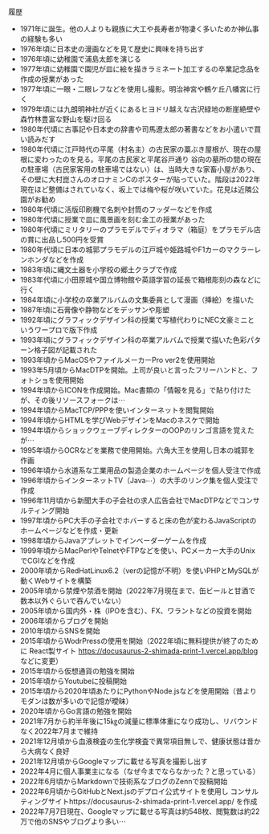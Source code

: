 履歴
* 1971年に誕生。他の人よりも親族に大工や長寿者が物凄く多いためか神仏事の経験も多い
* 1976年頃に日本史の漫画などを見て歴史に興味を持ち出す
* 1976年頃に幼稚園で浦島太郎を演じる
* 1977年頃に幼稚園で園児が皿に絵を描きラミネート加工するの卒業記念品を作成の授業があった
* 1977年頃に一眼・二眼レフなどを使用し撮影。明治神宮や鶴ケ丘八幡宮に行く
* 1979年頃には九朗明神社が近くにあるヒヨドリ越えな古沢緑地の断崖絶壁や森竹林豊富な野山を駆け回る
* 1980年代頃に古事記や日本史の辞書や司馬遼太郎の著書などをお小遣いで買い読みだす
* 1980年代頃に江戸時代の平尾（村名主）の古民家の藁ぶき屋根が、現在の屋根に変わったのを見る。平尾の古民家と平尾谷戸通り 谷向の墓所の間の現在の駐車場（古民家客用の駐車場ではない）は、当時大きな家畜小屋があり、その壁に大村崑さんのオロナミンCのポスターが貼っていた。階段は2022年現在ほど整備はされていなく、坂上では梅や桜が咲いていた。花見は近隣公園がお勧め
* 1980年代頃に活版印刷機で名刺や封筒のフッダーなどを作成
* 1980年代頃に授業で皿に風景画を刻む金工の授業があった
* 1980年代頃にミリタリーのプラモデルでディオラマ（箱庭）をプラモデル店の賞に出品し500円を受賞
* 1980年代頃に日本の城郭プラモデルの江戸城や姫路城やF1カーのマクラーレンホンダなどを作成
* 1983年頃に縄文土器を小学校の郷土クラブで作成
* 1983年代頃に小田原城や国立博物館や英語学習の延長で箱根彫刻の森などに行く
* 1984年頃に小学校の卒業アルバムの文集委員として漫画（挿絵）を描いた
* 1987年頃に石膏像や静物などをデッサンや彫塑
* 1992年頃にグラフィックデザイン科の授業で写植代わりにNEC文豪ミニというワープロで版下作成
* 1993年頃にグラフィックデザイン科の卒業アルバムで授業で描いた色彩パターン格子図が記載された
* 1993年頃からMacOSやファイルメーカーPro ver2を使用開始
* 1993年5月頃からMacDTPを開始。上司が良いと言ったフリーハンドと、フォトショを使用開始
* 1994年頃からICONを作成開始。Mac書類の「情報を見る」で貼り付けたが、その後リソースフォークは⋯
* 1994年頃からMacTCP/PPPを使いインターネットを閲覧開始
* 1994年頃からHTMLを学びWebデザインをMacのネスケで開始
* 1994年頃からショックウェーブディレクターのOOPのリンゴ言語を覚えたが⋯
* 1995年頃からOCRなどを業務で使用開始。六角大王を使用し日本の城郭を作画
* 1996年頃から水道系な工業用品の製造企業のホームページを個人受注で作成
* 1996年頃からインターネットTV（Java⋯）の大手のリンク集を個人受注で作成
* 1996年11月頃から新聞大手の子会社の求人広告会社でMacDTPなどでコンサルティング開始
* 1997年頃からPC大手の子会社でホバーすると床の色が変わるJavaScriptのホームページなどを作成・更新
* 1998年頃からJavaアプレットでインベーダーゲームを作成
* 1999年頃からMacPerlやTelnetやFTPなどを使い、PCメーカー大手のUnixでCGIなどを作成
* 2000年頃からRedHatLinux6.2（verの記憶が不明）を使いPHPとMySQLが動くWebサイトを構築
* 2005年頃から禁煙や禁酒を開始（2022年7月現在まで、缶ビールと甘酒で数本以外ぐらいで吞んでいない）
* 2005年頃から国内外・株（IPOを含む）、FX、ワラントなどの投資を開始
* 2006年頃からブログを開始
* 2010年頃からSNSを開始
* 2015年頃からWodrPressの使用を開始（2022年頃に無料提供が終了のために React製サイト https://docusaurus-2-shimada-print-1.vercel.app/blog などに変更）
* 2015年頃から仮想通貨の勉強を開始
* 2015年頃からYoutubeに投稿開始
* 2015年頃から2020年頃あたりにPythonやNode.jsなどを使用開始（昔よりモダンは数が多いので記憶が曖昧）
* 2020年頃からGo言語の勉強を開始
* 2021年7月から約半年後に15㎏の減量に標準体重になり成功し、リバウンドなく2022年7月まで維持
* 2021年12月頃から血液検査の生化学検査で異常項目無しで、健康状態は昔から大病なく良好
* 2021年12月頃からGoogleマップに載せる写真を撮影し出す
* 2022年4月に個人事業主になる（なぜ今までならなかった？と思っている）
* 2022年6月頃からMarkdownで技術系なブログのZennで投稿開始
* 2022年6月頃からGitHubとNext.jsのデプロイ公式サイトを使用し コンサルティングサイトhttps://docusaurus-2-shimada-print-1.vercel.app/ を作成
* 2022年7月7日現在、Googleマップに載せる写真は約548枚、閲覧数は約22万で他のSNSやブログより多い⋯
